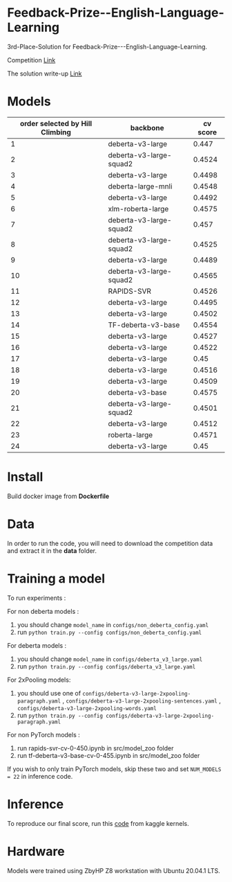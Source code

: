 # Feedback-Prize--English-Language-Learning
3rd-Place-Solution for Feedback-Prize---English-Language-Learning.

Competition [Link](https://www.kaggle.com/competitions/feedback-prize-english-language-learning/overview)

The solution write-up [Link](https://www.kaggle.com/competitions/feedback-prize-english-language-learning/discussion/369609)

# Models
| order selected by Hill Climbing   | backbone      | cv score      |
| -------------   | ------------- |-------------  |
| 1	              | deberta-v3-large |	0.447     |
| 2	              | deberta-v3-large-squad2	| 0.4524 |
| 3	              | deberta-v3-large	| 0.4498 |
| 4	              | deberta-large-mnli	| 0.4548 |
| 5	              | deberta-v3-large	| 0.4492 |
| 6	              | xlm-roberta-large	| 0.4575 |
| 7	              | deberta-v3-large-squad2	| 0.457 |
| 8	              | deberta-v3-large-squad2	| 0.4525 |
| 9	              | deberta-v3-large	| 0.4489 |
| 10	             | deberta-v3-large-squad2	| 0.4565 |
| 11	             | RAPIDS-SVR	| 0.4526 |
| 12	             | deberta-v3-large	| 0.4495 |
| 13	             | deberta-v3-large	| 0.4502 |
| 14	             | TF-deberta-v3-base	| 0.4554 |
| 15	             | deberta-v3-large	| 0.4527 |
| 16	             | deberta-v3-large	| 0.4522 |
| 17	             | deberta-v3-large	| 0.45 |
| 18	             | deberta-v3-large	| 0.4516 |
| 19	             | deberta-v3-large	| 0.4509 |
| 20	             | deberta-v3-base	| 0.4575 |
| 21	             | deberta-v3-large-squad2	| 0.4501 |
| 22	             | deberta-v3-large	| 0.4512 |
| 23	             | roberta-large	| 0.4571 |
|24	              | deberta-v3-large	| 0.45 |

# Install
Build docker image from **Dockerfile**

# Data
In order to run the code, you will need to download the competition data and extract it in the **data** folder.

# Training a model
To run experiments : 

For non deberta models :
 1. you should change `model_name` in `configs/non_deberta_config.yaml` 
 2. run `python train.py --config configs/non_deberta_config.yaml`

For deberta models :

 1. you should change `model_name` in `configs/deberta_v3_large.yaml` 
 2. run `python train.py --config configs/deberta_v3_large.yaml`

For 2xPooling models:
 1. you should use one of `configs/deberta-v3-large-2xpooling-paragraph.yaml` , `configs/deberta-v3-large-2xpooling-sentences.yaml` , `configs/deberta-v3-large-2xpooling-words.yaml`
 2. run `python train.py --config configs/deberta-v3-large-2xpooling-paragraph.yaml`
 
For non PyTorch models :
 1. run rapids-svr-cv-0-450.ipynb in src/model_zoo folder
 2. run tf-deberta-v3-base-cv-0-455.ipynb in src/model_zoo folder
 
If you wish to only train PyTorch models, skip these two and set `NUM_MODELS = 22` in inference code.

# Inference
To reproduce our final score, run this [code](https://www.kaggle.com/code/cdeotte/3rd-place-solution-lb-0-4337-cv-0-4420) from kaggle kernels.

# Hardware
Models were trained using ZbyHP Z8 workstation with Ubuntu 20.04.1 LTS.
